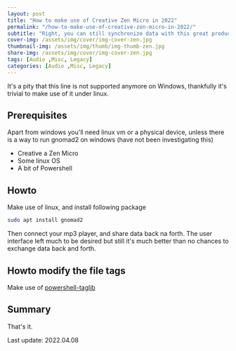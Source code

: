 ```yaml
---
layout: post
title: "How to make use of Creative Zen Micro in 2022"
permalink: "/how-to-make-use-of-creative-zen-micro-in-2022/"
subtitle: "Right, you can still synchronize data with this great product without being equipped with windows xp"
cover-img: /assets/img/cover/img-cover-zen.jpg
thumbnail-img: /assets/img/thumb/img-thumb-zen.jpg
share-img: /assets/img/cover/img-cover-zen.jpg
tags: [Audio ,Misc, Legacy]
categories: [Audio ,Misc, Legacy]
---
```

It's a pity that this line is not supported anymore on Windows, thankfully it's trivial to make use of it under linux.

## Prerequisites

Apart from windows you'll need linux vm or a physical device, unless there is a way to run gnomad2 on windows (have not been investigating this)

+ Creative a Zen Micro
+ Some linux OS
+ A bit of Powershell

## Howto

Make use of linux, and install following package

```bash
sudo apt install gnomad2
```

Then connect your mp3 player, and share data back na forth. The user interface left much to be desired but still it's much better than no chances to exchange data back and forth.

## Howto modify the file tags

Make use of [powershell-taglib](https://github.com/illearth/powershell-taglib)

## Summary

That's it.

Last update: 2022.04.08
